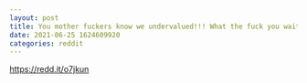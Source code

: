 ```yaml
--- 
layout: post 
title: You mother fuckers know we undervalued!!! What the fuck you waiting on?!?! 
date: 2021-06-25 1624609920 
categories: reddit 
--- 
```

https://redd.it/o7jkun